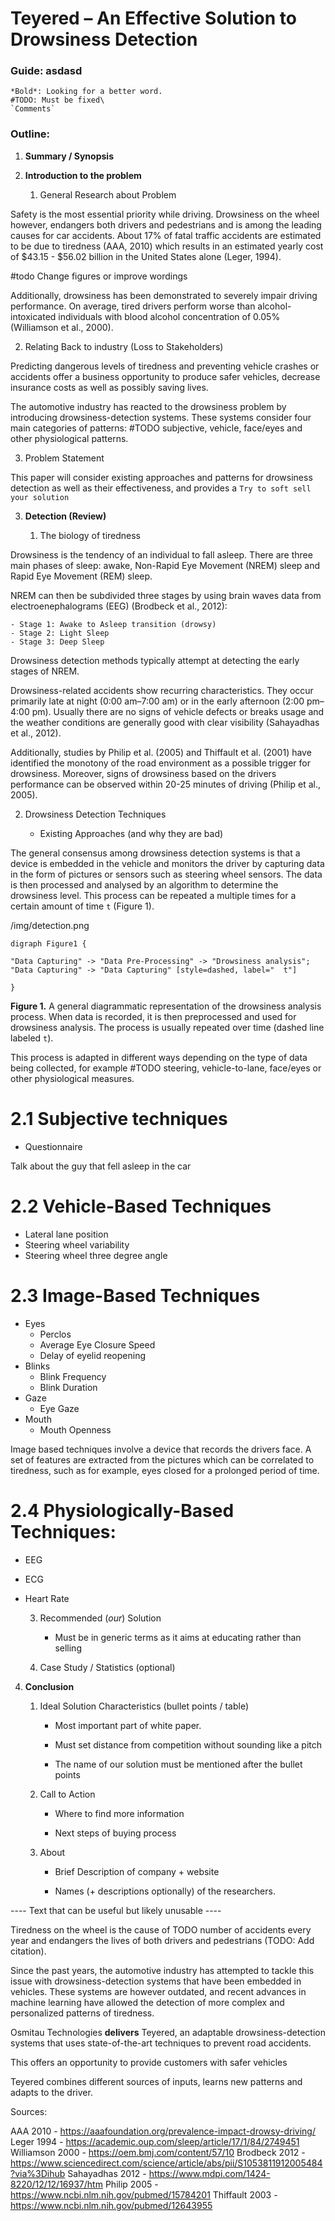 # Teyered – An Effective Solution to Drowsiness Detection

### Guide: asdasd

```
*Bold*: Looking for a better word.
#TODO: Must be fixed\
`Comments`
```

### Outline:

1. **Summary / Synopsis**

2. **Introduction to the problem**
   
   1. General Research about Problem

Safety is the most essential priority while driving. Drowsiness on the wheel however,  endangers both drivers and pedestrians and is  among the leading causes for car accidents. About 17% of fatal traffic accidents are estimated to be due to tiredness (AAA, 2010) which results in an estimated yearly cost of $43.15 - $56.02 billion in the United States alone (Leger, 1994). 

#todo Change figures or improve wordings

Additionally, drowsiness has been demonstrated to severely impair driving performance. On average, tired drivers perform worse than alcohol-intoxicated individuals with blood alcohol concentration of 0.05% (Williamson et al., 2000). 
   
   2. Relating Back to industry (Loss to Stakeholders)

Predicting dangerous levels of tiredness and preventing vehicle crashes or accidents offer a business opportunity to produce safer vehicles, decrease insurance costs as well as possibly saving lives. 

The automotive industry has reacted to the drowsiness problem by introducing drowsiness-detection systems. These systems consider  four main categories of patterns:
#TODO subjective, vehicle, face/eyes and other physiological patterns. 
   
   3. Problem Statement 

This paper will consider existing approaches and patterns for drowsiness detection as well as their effectiveness, and provides a `Try to soft sell your solution`


3. **Detection (Review)**
   
   
   1. The biology of tiredness

Drowsiness is the tendency of an individual to fall asleep. There are three main phases of sleep: awake, Non-Rapid Eye Movement (NREM) sleep and Rapid Eye Movement (REM) sleep. 

NREM can then be subdivided three stages by using brain waves data from electroenephalograms (EEG) (Brodbeck et al., 2012):

	- Stage 1: Awake to Asleep transition (drowsy)
	- Stage 2: Light Sleep
	- Stage 3: Deep Sleep
	

Drowsiness detection methods typically attempt at detecting the early stages of NREM. 

Drowsiness-related accidents show recurring characteristics. They occur primarily late at night (0:00 am–7:00 am) or in the early afternoon (2:00 pm–4:00 pm). Usually there are no signs of vehicle defects or breaks usage and the weather conditions are generally good with clear visibility (Sahayadhas et al., 2012). 

Additionally, studies by Philip et al. (2005) and Thiffault et al. (2001) have identified the monotony of the road environment  as a possible trigger for drowsiness. Moreover, signs of drowsiness based on the drivers performance can be observed within 20-25 minutes of driving (Philip et al., 2005).

   2. Drowsiness Detection Techniques  
      
      - Existing Approaches (and why they are bad)

The general consensus among drowsiness detection systems is that a device is embedded in the vehicle and monitors the driver by capturing data in the form of pictures or sensors such as steering wheel sensors. The data is then processed and analysed by an algorithm to determine the drowsiness level. This process can be repeated a multiple times for a certain amount of time `t` (Figure 1). 

/img/detection.png
```
digraph Figure1 {

"Data Capturing" -> "Data Pre-Processing" -> "Drowsiness analysis";
"Data Capturing" -> "Data Capturing" [style=dashed, label="  t"]

}
```
**Figure 1.** A general diagrammatic representation of the drowsiness analysis process. When data is recorded, it is then preprocessed and used for drowsiness analysis. The process is usually repeated over time (dashed line labeled `t`). 

This process is adapted in different ways depending on the type of data being collected, for example 
#TODO steering, vehicle-to-lane, face/eyes or other physiological measures. 

# 2.1 Subjective techniques 

- Questionnaire 

Talk about the guy that fell asleep in the car


# 2.2 Vehicle-Based Techniques

- Lateral lane position
- Steering wheel variability 
- Steering wheel three degree angle  

# 2.3 Image-Based Techniques

- Eyes
	- Perclos
	- Average Eye Closure Speed
	- Delay of eyelid reopening
- Blinks
	- Blink Frequency
	- Blink Duration
- Gaze
	- Eye Gaze
- Mouth
	- Mouth Openness

Image based techniques involve a device that records the drivers face. A set of features are extracted from the pictures which can be correlated to tiredness, such as for example, eyes closed for a prolonged period of time. 

# 2.4 Physiologically-Based Techniques: 
- EEG
- ECG
- Heart Rate
   
   3. Recommended (*our*) Solution 
      
      - Must be in generic terms as it aims at educating rather than selling
   4. Case Study / Statistics (optional)

4. **Conclusion**
   
   1. Ideal Solution Characteristics (bullet points / table)
      
      - Most important part of white paper. 
      
      - Must set distance from competition without sounding like a pitch
      
      - The name of our solution must be mentioned after the bullet points
   
   2. Call to Action
      
      - Where to find more information
      
      - Next steps of buying process
   
   3. About 
      
      - Brief Description of company + website 
      
      - Names (+ descriptions optionally) of the researchers.







---- Text that can be useful but likely unusable ---- 

Tiredness on the wheel is the cause of TODO number of accidents every year and endangers the lives of both drivers and pedestrians (TODO: Add citation). 

Since the past years, the automotive industry has attempted to tackle this issue with drowsiness-detection systems that have been embedded in vehicles. These systems are however outdated, and recent advances in machine learning have allowed the detection of more complex and personalized patterns of tiredness. 

Osmitau Technologies **delivers** Teyered, an adaptable drowsiness-detection systems that uses state-of-the-art techniques to prevent road accidents. 

This offers an opportunity to provide customers with safer vehicles 

Teyered combines different sources of inputs, learns new patterns and adapts to the driver.



Sources: 

AAA 2010 - https://aaafoundation.org/prevalence-impact-drowsy-driving/
Leger 1994 - https://academic.oup.com/sleep/article/17/1/84/2749451
Williamson 2000 - https://oem.bmj.com/content/57/10
Brodbeck 2012 - https://www.sciencedirect.com/science/article/abs/pii/S1053811912005484?via%3Dihub
Sahayadhas 2012 - https://www.mdpi.com/1424-8220/12/12/16937/htm
Philip 2005 - https://www.ncbi.nlm.nih.gov/pubmed/15784201
Thiffault 2003 - https://www.ncbi.nlm.nih.gov/pubmed/12643955